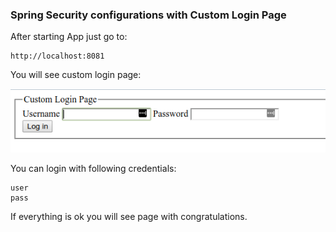 ### Spring Security configurations with Custom Login Page

After starting App just go to:

    http://localhost:8081
    
You will see custom login page:

![Custom Login page](custom_login_page.png)

You can login with following credentials:

    user
    pass 
    
If everything is ok you will see page with congratulations.    
    
    